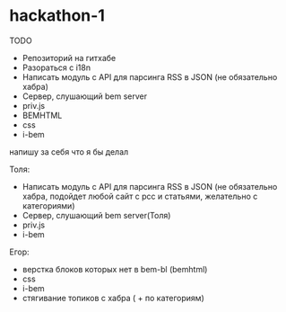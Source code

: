 hackathon-1
===========

TODO

* Репозиторий на гитхабе
* Разораться с i18n
* Написать модуль с API для парсинга RSS в JSON (не обязательно хабра)
* Сервер, слушающий bem server
* priv.js
* BEMHTML
* css
* i-bem

напишу за себя что я бы делал

Толя:
  * Написать модуль с API для парсинга RSS в JSON (не обязательно хабра, подойдет любой сайт с рсс и статьями, желательно с категориями)
  * Сервер, слушающий bem server(Толя)
  * priv.js
  * i-bem

Егор:
  * верстка блоков которых нет в bem-bl (bemhtml)
  * css
  * i-bem
  * стягивание топиков с хабра ( + по категориям)
